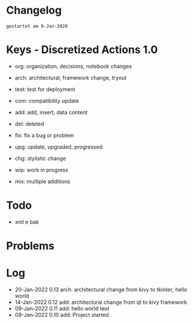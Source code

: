 # Changelog
`gestartet am 9-Jan-2020`

# Keys - Discretized Actions 1.0
- org: organization, decisions, notebook changes
- arch: architectural, framework change, tryout
- test: test for deployment

- com: compatibility update
- add: add, insert, data content

- del: deleted
- fix: fix a bug or problem
- upg: update, upgraded, progressed
- chg: stylistic change

- wip: work in progress
- mix: multiple additions

# Todo
- xml e bak


# Problems

# Log
- 20-Jan-2022 0.13 arch: architectural change from kivy to tkinter; hello world  
- 14-Jan-2022 0.12 add: architectural change from qt to kivy framework  
- 09-Jan-2022 0.11 add: hello world test  
- 09-Jan-2022 0.10 add: Project started  

 

